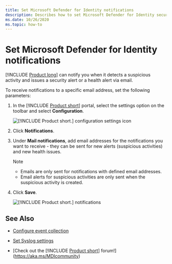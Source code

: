 ```yaml
---
title: Set Microsoft Defender for Identity notifications
description: Describes how to set Microsoft Defender for Identity security alerts so you are notified when suspicious activities are detected.
ms.date: 10/26/2020
ms.topic: how-to
---
```


# Set Microsoft Defender for Identity notifications

[!INCLUDE [Product long](includes/product-long.md)] can notify you when it detects a suspicious activity and issues a security alert or a health alert via email.

To receive notifications to a specific email address, set the following parameters:

1. In the [!INCLUDE [Product short](includes/product-short.md)] portal, select the settings option on the toolbar and select **Configuration**.

    ![[!INCLUDE [Product short.](includes/product-short.md)] configuration settings icon](media/config-menu.png)

1. Click **Notifications**.
1. Under **Mail notifications**, add email addresses for the notifications you want to receive - they can be sent for new alerts (suspicious activities) and new health issues.

    > [!NOTE]
    >
    > - Emails are only sent for notifications with defined email addresses.
    > - Email alerts for suspicious activities are only sent when the suspicious activity is created.

1. Click **Save**.

    ![[!INCLUDE [Product short.](includes/product-short.md)] notifications](media/notifications.png)

## See Also

- [Configure event collection](configure-event-collection.md)

- [Set Syslog settings](setting-syslog.md)
- [Check out the [!INCLUDE [Product short](includes/product-short.md)] forum!](<https://aka.ms/MDIcommunity>)
